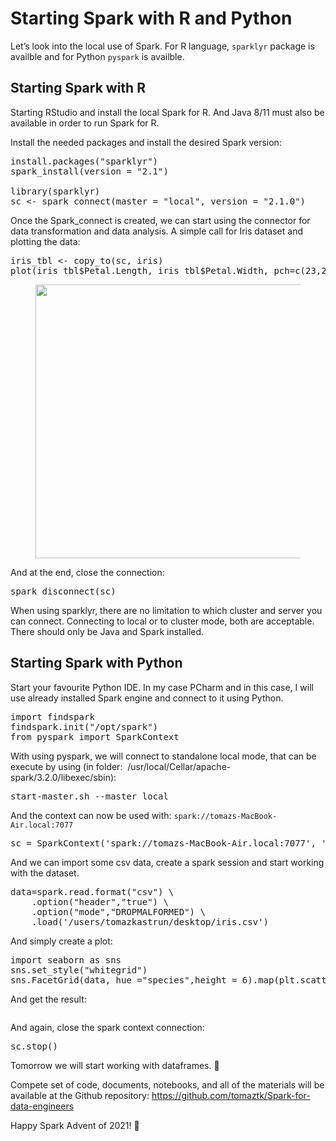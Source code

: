# Starting Spark with  R and Python

<!-- wp:paragraph -->
<p>Let’s look into the local use of Spark. For R language, <code>sparklyr</code> package is availble and for Python <code>pyspark</code> is availble.</p>
<!-- /wp:paragraph -->

<!-- wp:heading -->
<h2 id="starting-spark-with-r">Starting Spark with R</h2>
<!-- /wp:heading -->

<!-- wp:paragraph -->
<p>Starting RStudio and install the local Spark for R. And Java 8/11 must also be available in order to run Spark for R.</p>
<!-- /wp:paragraph -->

<!-- wp:paragraph -->
<p>Install the needed packages and install the desired Spark version:</p>
<!-- /wp:paragraph -->

<!-- wp:syntaxhighlighter/code {"language":"r"} -->
<pre class="wp-block-syntaxhighlighter-code">install.packages("sparklyr")
spark_install(version = "2.1")

library(sparklyr)
sc &lt;- spark_connect(master = "local", version = "2.1.0")</pre>
<!-- /wp:syntaxhighlighter/code -->

<!-- wp:paragraph -->
<p>Once the Spark_connect is created, we can start using  the connector for data transformation and data analysis. A simple call for Iris dataset and plotting the data:</p>
<!-- /wp:paragraph -->

<!-- wp:syntaxhighlighter/code {"language":"r"} -->
<pre class="wp-block-syntaxhighlighter-code">iris_tbl &lt;- copy_to(sc, iris)
plot(iris_tbl$Petal.Length, iris_tbl$Petal.Width, pch=c(23,24,25), bg=c("red","green3","blue")[unclass(iris_tbl$Species)], main="Plotting Iris")</pre>
<!-- /wp:syntaxhighlighter/code -->

<!-- wp:image {"align":"center","id":7679,"width":557,"height":438,"sizeSlug":"large","linkDestination":"media"} -->
<div class="wp-block-image"><figure class="aligncenter size-large is-resized"><a href="https://tomaztsql.files.wordpress.com/2021/12/image-20.png"><img src="https://tomaztsql.files.wordpress.com/2021/12/image-20.png?w=1024" alt="" class="wp-image-7679" width="557" height="438"/></a></figure></div>
<!-- /wp:image -->

<!-- wp:paragraph -->
<p>And at the end, close the connection:</p>
<!-- /wp:paragraph -->

<!-- wp:syntaxhighlighter/code {"language":"r"} -->
<pre class="wp-block-syntaxhighlighter-code">spark_disconnect(sc)</pre>
<!-- /wp:syntaxhighlighter/code -->

<!-- wp:paragraph -->
<p>When using sparklyr, there are no limitation to which cluster and server you can connect. Connecting to local or to cluster mode, both are acceptable. There should only be Java and Spark installed.</p>
<!-- /wp:paragraph -->

<!-- wp:heading -->
<h2 id="starting-spark-with-python">Starting Spark with Python</h2>
<!-- /wp:heading -->

<!-- wp:paragraph -->
<p>Start your favourite Python IDE. In my case PCharm and in this case, I will use already installed Spark engine and connect to it using Python. </p>
<!-- /wp:paragraph -->

<!-- wp:syntaxhighlighter/code {"language":"python"} -->
<pre class="wp-block-syntaxhighlighter-code">import findspark
findspark.init("/opt/spark")
from pyspark import SparkContext</pre>
<!-- /wp:syntaxhighlighter/code -->

<!-- wp:paragraph -->
<p>With using pyspark, we will connect to standalone local mode, that can be execute by using (in folder:  /usr/local/Cellar/apache-spark/3.2.0/libexec/sbin):</p>
<!-- /wp:paragraph -->

<!-- wp:syntaxhighlighter/code -->
<pre class="wp-block-syntaxhighlighter-code">start-master.sh --master local</pre>
<!-- /wp:syntaxhighlighter/code -->

<!-- wp:paragraph -->
<p>And the context can now be used with: <code>spark://tomazs-MacBook-Air.local:7077</code></p>
<!-- /wp:paragraph -->

<!-- wp:syntaxhighlighter/code {"language":"python"} -->
<pre class="wp-block-syntaxhighlighter-code">sc = SparkContext('spark://tomazs-MacBook-Air.local:7077', 'MyFirstSparkApp')</pre>
<!-- /wp:syntaxhighlighter/code -->

<!-- wp:paragraph -->
<p>And we can import some csv data, create a spark session and start working with the dataset.</p>
<!-- /wp:paragraph -->

<!-- wp:syntaxhighlighter/code -->
<pre class="wp-block-syntaxhighlighter-code">data=spark.read.format("csv") \
    .option("header","true") \
    .option("mode","DROPMALFORMED") \
    .load('/users/tomazkastrun/desktop/iris.csv')</pre>
<!-- /wp:syntaxhighlighter/code -->

<!-- wp:paragraph -->
<p>And simply create a plot:</p>
<!-- /wp:paragraph -->

<!-- wp:syntaxhighlighter/code -->
<pre class="wp-block-syntaxhighlighter-code">import seaborn as sns
sns.set_style("whitegrid")
sns.FacetGrid(data, hue ="species",height = 6).map(plt.scatter,'sepal_length', 'petal_length').add_legend()</pre>
<!-- /wp:syntaxhighlighter/code -->

<!-- wp:paragraph -->
<p>And get the result:</p>
<!-- /wp:paragraph -->

<!-- wp:image {"align":"center","id":7687,"width":-171,"height":-139,"sizeSlug":"large","linkDestination":"media"} -->
<div class="wp-block-image"><figure class="aligncenter size-large is-resized"><a href="https://tomaztsql.files.wordpress.com/2021/12/image-21.png"><img src="https://tomaztsql.files.wordpress.com/2021/12/image-21.png?w=1024" alt="" class="wp-image-7687" width="-171" height="-139"/></a></figure></div>
<!-- /wp:image -->

<!-- wp:paragraph -->
<p>And again, close the spark context connection:</p>
<!-- /wp:paragraph -->

<!-- wp:syntaxhighlighter/code {"language":"python"} -->
<pre class="wp-block-syntaxhighlighter-code">sc.stop()</pre>
<!-- /wp:syntaxhighlighter/code -->

<!-- wp:paragraph -->
<p>Tomorrow we will start working with dataframes. 🙂</p>
<!-- /wp:paragraph -->

<!-- wp:paragraph -->
<p>Compete set of code, documents, notebooks, and all of the materials will be available at the Github repository:&nbsp;<a rel="noreferrer noopener" href="https://github.com/tomaztk/Spark-for-data-engineers" target="_blank">https://github.com/tomaztk/Spark-for-data-engineers</a></p>
<!-- /wp:paragraph -->

<!-- wp:paragraph -->
<p>Happy Spark Advent of 2021! 🙂</p>
<!-- /wp:paragraph -->